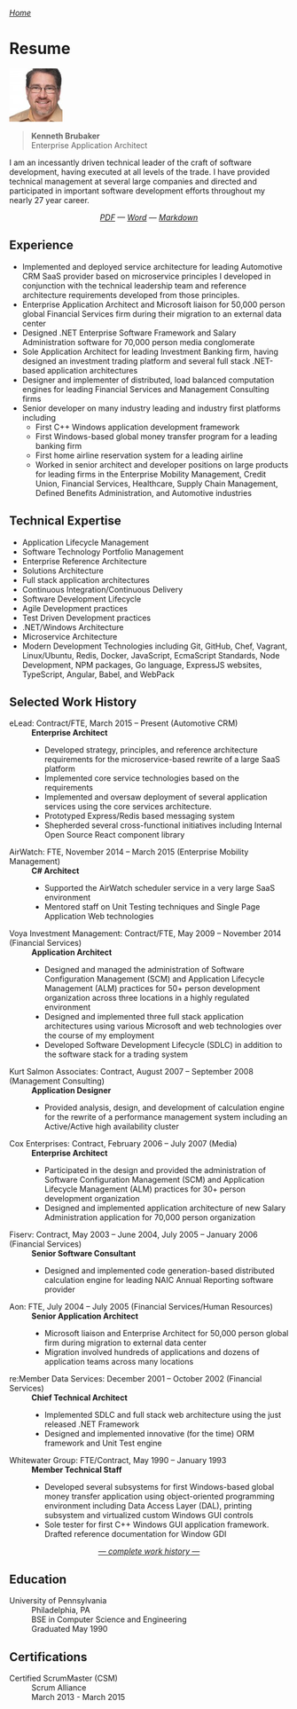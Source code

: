 <!-- markdownlint-disable first-line-h1 -->

*[Home](..)*

# Resume

![Profile Picture](../assets/AvatarSmall.jpeg)

> **Kenneth Brubaker**<br>
> Enterprise Application Architect

I am an incessantly driven technical leader of the craft of software
development, having executed at all levels of the trade. I have provided
technical management at several large companies and directed and
participated in important software development efforts throughout my
nearly 27 year career.

<!-- markdownlint-disable line-length -->

<p align="center">
<i><a href="./kenbrubaker.pdf" target="_blank">PDF</a> —
<a href="./kenbrubaker.docx" target="_blank">Word</a> <!-- —
<a href="./kenbrubaker.txt" target="_blank">TXT</a> --> —
<a href="https://github.com/clavecoder/clavecoder.github.io/raw/master/resume/KENBRUBAKER.md" target="_blank">Markdown</a></i>
</p>

<!-- markdownlint-enable line-length -->

## Experience

- Implemented and deployed service architecture for leading Automotive
  CRM SaaS provider based on microservice principles I developed in
  conjunction with the technical leadership team and reference
  architecture requirements developed from those principles.
- Enterprise Application Architect and Microsoft liaison for 50,000
  person global Financial Services firm during their migration to an
  external data center
- Designed .NET Enterprise Software Framework and Salary Administration
  software for 70,000 person media conglomerate
- Sole Application Architect for leading Investment Banking firm,
  having designed an investment trading platform and several full stack
  .NET-based application architectures
- Designer and implementer of distributed, load balanced computation
  engines for leading Financial Services and Management Consulting firms
- Senior developer on many industry leading and industry first platforms
  including
  - First C++ Windows application development framework
  - First Windows-based global money transfer program for a leading
    banking firm
  - First home airline reservation system for a leading airline
  - Worked in senior architect and developer positions on large products
    for leading firms in the Enterprise Mobility Management, Credit
    Union, Financial Services, Healthcare, Supply Chain Management,
    Defined Benefits Administration, and Automotive industries

## Technical Expertise

- Application Lifecycle Management
- Software Technology Portfolio Management
- Enterprise Reference Architecture
- Solutions Architecture
- Full stack application architectures
- Continuous Integration/Continuous Delivery
- Software Development Lifecycle
- Agile Development practices
- Test Driven Development practices
- .NET/Windows Architecture
- Microservice Architecture
- Modern Development Technologies including Git, GitHub, Chef, Vagrant,
  Linux/Ubuntu, Redis, Docker, JavaScript, EcmaScript Standards, Node
  Development, NPM packages, Go language, ExpressJS websites, TypeScript,
  Angular, Babel, and WebPack

## Selected Work History

<dl>
  <dt>eLead: Contract/FTE, March 2015 – Present (Automotive CRM)</dt>
  <dd><b>Enterprise Architect</b>
      <ul>
        <li>Developed strategy, principles, and reference architecture
            requirements for the microservice-based rewrite of a large
            SaaS platform</li>
        <li>Implemented core service technologies based on the requirements</li>
        <li>Implemented and oversaw deployment of several application
            services using the core services architecture.</li>
        <li>Prototyped Express/Redis based messaging system</li>
        <li>Shepherded several cross-functional initiatives including
            Internal Open Source React component library</li>
      </ul>
  </dd>
  <dt>AirWatch: FTE, November 2014 – March 2015 (Enterprise Mobility Management)</dt>
  <dd><b>C# Architect</b>
      <ul>
        <li>Supported the AirWatch scheduler service in a very large
            SaaS environment</li>
        <li>Mentored staff on Unit Testing techniques and Single Page
            Application Web technologies</li>
      </ul>
  </dd>
  <dt>Voya Investment Management: Contract/FTE, May 2009 – November 2014
      (Financial Services)</dt>
  <dd><b>Application Architect</b>
      <ul>
        <li>Designed and managed the administration of Software
            Configuration Management (SCM) and Application Lifecycle
            Management (ALM) practices for 50+ person development
            organization across three locations in a highly regulated
            environment</li>
        <li>Designed and implemented three full stack application architectures
            using various Microsoft and web technologies over the course
            of my employment</li>
        <li>Developed Software Development Lifecycle (SDLC) in addition to
            the software stack for a trading system</li>
      </ul></dd>
  <dt>Kurt Salmon Associates: Contract, August 2007 – September 2008
      (Management Consulting)</dt>
  <dd><b>Application Designer</b>
      <ul>
        <li>Provided analysis, design, and development of calculation
            engine for the rewrite of a performance management system including
            an Active/Active high availability cluster</li>
      </ul></dd>
  <dt>Cox Enterprises: Contract, February 2006 – July 2007 (Media)</dt>
  <dd><b>Enterprise Architect</b>
      <ul>
        <li>Participated in the design and provided the administration
            of Software Configuration Management (SCM) and Application
            Lifecycle Management (ALM) practices for 30+ person
            development organization</li>
        <li>Designed and implemented application architecture of new
            Salary Administration application for 70,000 person
            organization</li>
      </ul></dd>
  <dt>Fiserv: Contract, May 2003 – June 2004, July 2005 – January 2006
      (Financial Services)</dt>
  <dd><b>Senior Software Consultant</b>
      <ul>
        <li>Designed and implemented code generation-based distributed
            calculation engine for leading NAIC Annual Reporting
            software provider</li>
      </ul></dd>
  <dt>Aon: FTE, July 2004 – July 2005 (Financial Services/Human
      Resources)</dt>
  <dd><b>Senior Application Architect</b>
      <ul>
        <li>Microsoft liaison and Enterprise Architect for 50,000 person
            global firm during migration to external data center</li>
        <li>Migration involved hundreds of applications and dozens of
            application teams across many locations</li>
      </ul></dd>
  <dt>re:Member Data Services: December 2001 – October 2002 (Financial Services)</dt>
  <dd><b>Chief Technical Architect</b>
      <ul>
        <li>Implemented SDLC and full stack web architecture using the
            just released .NET Framework</li>
        <li>Designed and implemented innovative (for the time) ORM
            framework and Unit Test engine</li>
      </ul></dd>
  <dt>Whitewater Group: FTE/Contract, May 1990 – January 1993</dt>
  <dd><b>Member Technical Staff</b>
      <ul>
        <li>Developed several subsystems for first Windows-based global money
            transfer application using object-oriented programming
            environment including Data Access Layer (DAL), printing
            subsystem and  virtualized custom Windows GUI controls</li>
        <li>Sole tester for first C++ Windows GUI application framework.
            Drafted reference documentation for Window GDI</li>
      </ul></dd>
</dl>

<p align="center"><i><a href="./KENBRUBAKER-WORK-HISTORY.html">
   — complete work history —</a></i></p>

## Education

<dl>
  <dt>University of Pennsylvania</dt>
  <dd>Philadelphia, PA<br>
      BSE in Computer Science and Engineering<br>
      Graduated May 1990</dd>
</dl>

## Certifications

<dl>
  <dt>Certified ScrumMaster (CSM)</dt>
  <dd>Scrum Alliance<br>
      March 2013 - March 2015</dd>
</dl>



